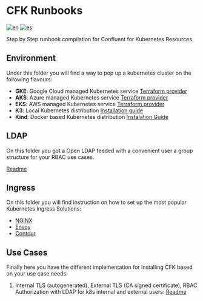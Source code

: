 # CFK Runbooks
[![en](https://img.shields.io/badge/lang-en-red.svg)](https://github.com/ogomezso/cfk-runbooks/blob/master/README.md)
[![es](https://img.shields.io/badge/lang-es-yellow.svg)](https://github.com/ogomezso/cfk-runbooks/blob/master/README.es.md)

Step by Step runbook compilation for Confluent for Kubernetes Resources.

## Environment

Under this folder you will find a way to pop up a kubernetes cluster on the following flavours:

- **GKE**: Google Cloud managed Kubernetes service [Terraform provider](https://registry.terraform.io/providers/hashicorp/google/latest/docs/resources/container_cluster)  
- **AKS**: Azure managed Kubernetes service [Terraform provider](https://registry.terraform.io/providers/hashicorp/azurerm/latest/docs/resources/kubernetes_cluster)
- **EKS**: AWS managed Kubernetes service [Terraform provider](https://registry.terraform.io/modules/terraform-aws-modules/eks/aws/latest)
- **K3**: Local Kubernetes distribution [Installation guide](https://docs.k3s.io/quick-start)
- **Kind**: Docker based Kubernetes distribution [Instalation Guide](https://kind.sigs.k8s.io/)

## LDAP

On this folder you got a Open LDAP feeded with a convenient user a group structure for your RBAC use cases.

[Readme](https://github.com/ogomezso/cfk-runbooks/blob/main/ldap/README.md)

## Ingress

On this folder you will find instruction on how to set up the most popular Kubernetes Ingress Solutions:

- [NGINX](https://github.com/ogomezso/cfk-runbooks/blob/master/README.md)
- [Envoy](https://github.com/ogomezso/cfk-runbooks/blob/master/README.md)
- [Contour](https://github.com/ogomezso/cfk-runbooks/blob/master/README.md)


## Use Cases

Finally here you have the different implementation for installing CFK based on your use case needs:

1. Internal TLS (autogenerated), External TLS (CA signed certificate), RBAC Authorization with LDAP for k8s internal and external users: [Readme](https://github.com/ogomezso/cfk-runbooks/blob/master/README.md)


